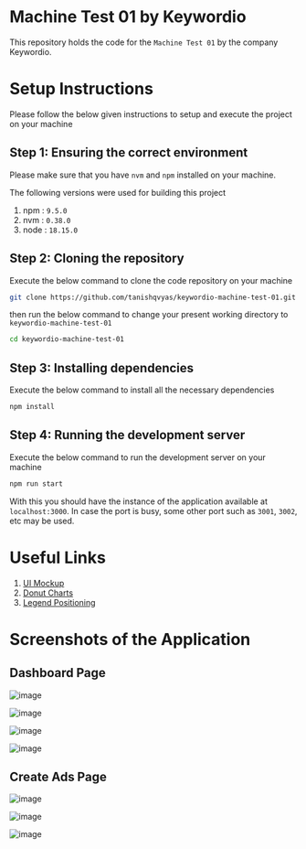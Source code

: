# Machine Test 01 by Keywordio

This repository holds the code for the `Machine Test 01` by the company Keywordio.

# Setup Instructions

Please follow the below given instructions to setup and execute the project on your machine

## Step 1: Ensuring the correct environment

Please make sure that you have `nvm` and `npm` installed on your machine.

The following versions were used for building this project

1. npm : `9.5.0`
2. nvm : `0.38.0`
3. node : `18.15.0`

## Step 2: Cloning the repository

Execute the below command to clone the code repository on your machine

```bash
git clone https://github.com/tanishqvyas/keywordio-machine-test-01.git
```

then run the below command to change your present working directory to `keywordio-machine-test-01`

```bash
cd keywordio-machine-test-01
```

## Step 3: Installing dependencies

Execute the below command to install all the necessary dependencies

```bash
npm install
```

## Step 4: Running the development server

Execute the below command to run the development server on your machine

```bash
npm run start
```

With this you should have the instance of the application available at `localhost:3000`. In case the port is busy, some other port such as `3001`, `3002`, etc may be used.


# Useful Links

1. [UI Mockup](https://xd.adobe.com/view/aaa4e9ba-d4e9-453b-af57-9797788d78bc-fff7/)
2. [Donut Charts](https://react-chartjs-2.js.org/examples/doughnut-chart)
3. [Legend Positioning](https://www.chartjs.org/docs/latest/configuration/legend.html)


# Screenshots of the Application

## Dashboard Page

![image](https://github.com/tanishqvyas/keywordio-machine-test-01/assets/43847978/cd20d169-775f-4a65-98ee-ce9b414c2c9d)

![image](https://github.com/tanishqvyas/keywordio-machine-test-01/assets/43847978/d45a83e6-f7d4-4d9d-83c2-4316c2dd62f1)

![image](https://github.com/tanishqvyas/keywordio-machine-test-01/assets/43847978/e98385a3-56f5-403c-a7b0-206d34b96f58)

![image](https://github.com/tanishqvyas/keywordio-machine-test-01/assets/43847978/96c203db-7afa-499c-a718-1d9eee33e26c)


## Create Ads Page

![image](https://github.com/tanishqvyas/keywordio-machine-test-01/assets/43847978/a802e0f7-cc9c-4c23-855c-e3bb31fd4449)

![image](https://github.com/tanishqvyas/keywordio-machine-test-01/assets/43847978/058c7518-37ea-4b66-aaed-e9b843cf45af)


![image](https://github.com/tanishqvyas/keywordio-machine-test-01/assets/43847978/ee454b0e-fb0d-41b2-9b78-925c5feeb63c)
